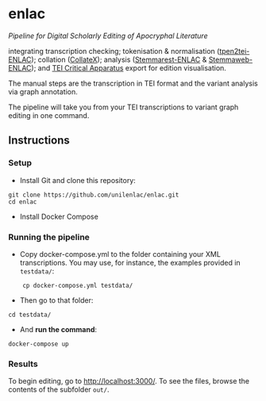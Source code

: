 # enlac
_Pipeline for Digital Scholarly Editing of Apocryphal Literature_

integrating transcription checking; tokenisation & normalisation ([tpen2tei-ENLAC](https://github.com/seretan/tpen2tei/tree/xmlrich_tokenization)); collation ([CollateX](https://github.com/interedition/collatex)); analysis ([Stemmarest-ENLAC](https://github.com/seretan/tradition_repo/tree/IRSB) & [Stemmaweb-ENLAC](https://github.com/seretan/stemmaweb/tree/IRSB)); and [TEI Critical Apparatus](https://tei-c.org/release/doc/tei-p5-doc/en/html/TC.html) export for edition visualisation.

The manual steps are the transcription in TEI format and the variant analysis via graph annotation.

The pipeline will take you from your TEI transcriptions to variant graph editing in one command.

## Instructions
### Setup
- Install Git and clone this repository:

```
git clone https://github.com/unilenlac/enlac.git
cd enlac
```

- Install Docker Compose

### Running the pipeline
- Copy docker-compose.yml to the folder containing your XML transcriptions. You may use, for instance, the examples provided in `testdata/`:

```
    cp docker-compose.yml testdata/
```

- Then go to that folder:

```
cd testdata/
```

- And **run the command**:

```
docker-compose up
```

### Results
To begin editing, go to [http://localhost:3000/](http://localhost:3000/).
To see the files, browse the contents of the subfolder `out/`.
